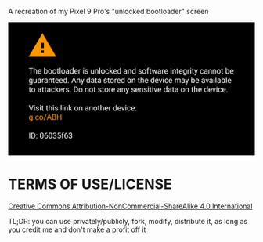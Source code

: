 A recreation of my Pixel 9 Pro's "unlocked bootloader" screen

![screen](<bootloader.png>)

# TERMS OF USE/LICENSE
[Creative Commons Attribution-NonCommercial-ShareAlike 4.0 International](https://creativecommons.org/licenses/by-nc-sa/4.0/deed.en)

TL;DR: you can use privately/publicly, fork, modify, distribute it, as long as you credit me and don't make a profit off it
